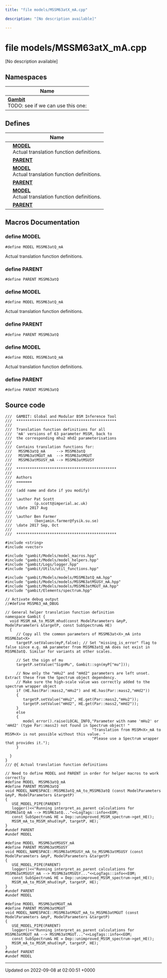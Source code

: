 ```yaml
---
title: "file models/MSSM63atX_mA.cpp"

description: "[No description available]"

---
```


# file models/MSSM63atX_mA.cpp

[No description available]

## Namespaces

| Name           |
| -------------- |
| **[Gambit](/documentation/code/namespaces/namespacegambit/)** <br>TODO: see if we can use this one:  |

## Defines

|                | Name           |
| -------------- | -------------- |
|  | **[MODEL](/documentation/code/files/mssm63atx__ma_8cpp/#define-mssm63atx-ma-cpp-model)** <br>Actual translation function definitions.  |
|  | **[PARENT](/documentation/code/files/mssm63atx__ma_8cpp/#define-mssm63atx-ma-cpp-parent)**  |
|  | **[MODEL](/documentation/code/files/mssm63atx__ma_8cpp/#define-mssm63atx-ma-cpp-model)** <br>Actual translation function definitions.  |
|  | **[PARENT](/documentation/code/files/mssm63atx__ma_8cpp/#define-mssm63atx-ma-cpp-parent)**  |
|  | **[MODEL](/documentation/code/files/mssm63atx__ma_8cpp/#define-mssm63atx-ma-cpp-model)** <br>Actual translation function definitions.  |
|  | **[PARENT](/documentation/code/files/mssm63atx__ma_8cpp/#define-mssm63atx-ma-cpp-parent)**  |




## Macros Documentation

### define MODEL

```
#define MODEL MSSM63atQ_mA
```

Actual translation function definitions. 

### define PARENT

```
#define PARENT MSSM63atQ
```


### define MODEL

```
#define MODEL MSSM63atQ_mA
```

Actual translation function definitions. 

### define PARENT

```
#define PARENT MSSM63atQ
```


### define MODEL

```
#define MODEL MSSM63atQ_mA
```

Actual translation function definitions. 

### define PARENT

```
#define PARENT MSSM63atQ
```


## Source code

```
///  GAMBIT: Global and Modular BSM Inference Tool
///  *********************************************
///
///  Translation function definitions for all
///  'mA' versions of 63 parameter MSSM, back to
///  the corresponding mhu2 mhd2 parameterisations
///
///  Contains translation functions for:
///   MSSM63atQ_mA     --> MSSM63atQ
///   MSSM63atMGUT_mA  --> MSSM63atMGUT
///   MSSM63atMSUSY_mA --> MSSM63atMSUSY
///
///  *********************************************
///
///  Authors
///  =======
///
///  (add name and date if you modify)
///
///  \author Pat Scott
///          (p.scott@imperial.ac.uk)
///  \date 2017 Aug
///
///  \author Ben Farmer
///          (benjamin.farmer@fysik.su.se)
///  \date 2017 Sep, Oct
///
///  *********************************************

#include <string>
#include <vector>

#include "gambit/Models/model_macros.hpp"
#include "gambit/Models/model_helpers.hpp"
#include "gambit/Logs/logger.hpp"
#include "gambit/Utils/util_functions.hpp"

#include "gambit/Models/models/MSSM63atQ_mA.hpp"
#include "gambit/Models/models/MSSM63atMSUSY_mA.hpp"
#include "gambit/Models/models/MSSM63atMGUT_mA.hpp"
#include "gambit/Elements/spectrum.hpp"

// Activate debug output
//#define MSSM63_mA_DBUG

// General helper translation function definition
namespace Gambit { 
  void MSSM_mA_to_MSSM_mhud(const ModelParameters &myP, ModelParameters &targetP, const SubSpectrum& HE)
  {
     // Copy all the common parameters of MSSM63at<X>_mA into MSSM63at<X>
     targetP.setValues(myP,false); // Set "missing_is_error" flag to false since e.g. mA parameter from MSSM63atQ_mA does not exist in MSSM63atQ. Similar for variants at other scales.
  
     // Set the sign of mu
     targetP.setValue("SignMu", Gambit::sgn(myP["mu"]));
  
     // Now only the "mHu2" and "mHd2" parameters are left unset. Extract these from the Spectrum object dependency.
     // Make sure the high-scale value was correctly added to the spectrum wrapper object
     if (HE.has(Par::mass2,"mHu2") and HE.has(Par::mass2,"mHd2"))
     {
        targetP.setValue("mHu2", HE.get(Par::mass2,"mHu2"));
        targetP.setValue("mHd2", HE.get(Par::mass2,"mHd2"));
     }
     else
     {
        model_error().raise(LOCAL_INFO,"Parameter with name 'mHu2' or 'mHd2' (type Par::mass2) not found in Spectrum object! "
                                       "Translation from MSSM<X>_mA to MSSM<X> is not possible without this value. "
                                       "Please use a Spectrum wrapper that provides it.");
     }
  
  }
}
/// @{ Actual translation function definitions

// Need to define MODEL and PARENT in order for helper macros to work correctly
#define MODEL  MSSM63atQ_mA
#define PARENT MSSM63atQ
void MODEL_NAMESPACE::MSSM63atQ_mA_to_MSSM63atQ (const ModelParameters &myP, ModelParameters &targetP)
{
   USE_MODEL_PIPE(PARENT)
   logger()<<"Running interpret_as_parent calculations for MSSM63atQ_mA --> MSSM63atQ..."<<LogTags::info<<EOM;
   const SubSpectrum& HE = Dep::unimproved_MSSM_spectrum->get_HE();
   MSSM_mA_to_MSSM_mhud(myP, targetP, HE);
}
#undef PARENT
#undef MODEL

#define MODEL  MSSM63atMSUSY_mA
#define PARENT MSSM63atMSUSY
void MODEL_NAMESPACE::MSSM63atMSUSY_mA_to_MSSM63atMSUSY (const ModelParameters &myP, ModelParameters &targetP)
{
   USE_MODEL_PIPE(PARENT)
   logger()<<"Running interpret_as_parent calculations for MSSM63atMSUSY_mA --> MSSM63atMSUSY..."<<LogTags::info<<EOM;
   const SubSpectrum& HE = Dep::unimproved_MSSM_spectrum->get_HE();
   MSSM_mA_to_MSSM_mhud(myP, targetP, HE);
}
#undef PARENT
#undef MODEL

#define MODEL  MSSM63atMGUT_mA
#define PARENT MSSM63atMGUT
void MODEL_NAMESPACE::MSSM63atMGUT_mA_to_MSSM63atMGUT (const ModelParameters &myP, ModelParameters &targetP)
{
   USE_MODEL_PIPE(PARENT)
   logger()<<"Running interpret_as_parent calculations for MSSM63atMGUT_mA --> MSSM63atMGUT..."<<LogTags::info<<EOM;
   const SubSpectrum& HE = Dep::unimproved_MSSM_spectrum->get_HE();
   MSSM_mA_to_MSSM_mhud(myP, targetP, HE);
}
#undef PARENT
#undef MODEL
```


-------------------------------

Updated on 2022-09-08 at 02:00:51 +0000
